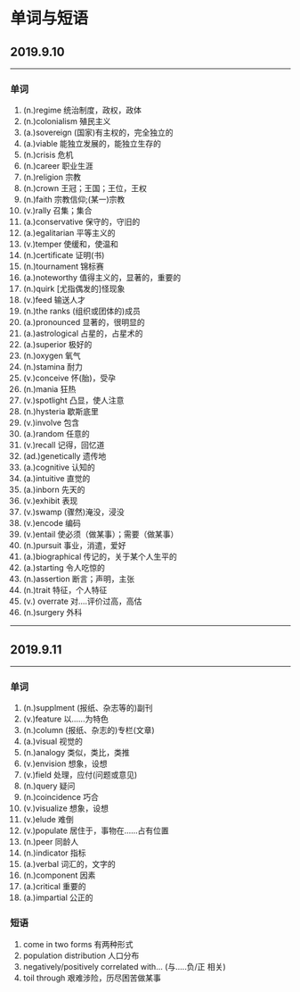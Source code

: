 
# 单词与短语

## 2019.9.10

<hr>

### 单词

1. (n.)regime  统治制度，政权，政体
2. (n.)colonialism  殖民主义
3. (a.)sovereign  (国家)有主权的，完全独立的 
4. (a.)viable  能独立发展的，能独立生存的
5. (n.)crisis  危机
6. (n.)career  职业生涯
7. (n.)religion  宗教
8. (n.)crown  王冠；王国；王位，王权
9. (n.)faith  宗教信仰;(某一)宗教
10. (v.)rally  召集；集合
11. (a.)conservative  保守的，守旧的
12. (a.)egalitarian  平等主义的
13. (v.)temper  使缓和，使温和
14. (n.)certificate  证明(书)
15. (n.)tournament  锦标赛
16. (a.)noteworthy  值得主义的，显著的，重要的
17. (n.)quirk  [尤指偶发的]怪现象
18. (v.)feed  输送人才
19. (n.)the ranks (组织或团体的)成员
20. (a.)pronounced  显著的，很明显的
21. (a.)astrological  占星的，占星术的
22. (a.)superior  极好的
23. (n.)oxygen  氧气
24. (n.)stamina  耐力
25. (v.)conceive  怀(胎)，受孕
26. (n.)mania  狂热
27. (v.)spotlight  凸显，使人注意
28. (n.)hysteria  歇斯底里
29. (v.)involve  包含
30. (a.)random  任意的
31. (v.)recall  记得，回忆道
32. (ad.)genetically  遗传地
33. (a.)cognitive  认知的
34. (a.)intuitive  直觉的
35. (a.)inborn  先天的
36. (v.)exhibit  表现
37. (v.)swamp  (骤然)淹没，浸没
38. (v.)encode  编码
39. (v.)entail  使必须（做某事）；需要（做某事）
40. (n.)pursuit  事业，消遣，爱好
41. (a.)biographical  传记的，关于某个人生平的
42. (a.)starting  令人吃惊的
43. (n.)assertion  断言；声明，主张
44. (n.)trait   特征，个人特征
45. (v.) overrate  对....评价过高，高估
46. (n.)surgery  外科

<hr>

## 2019.9.11

<hr>

### 单词

1. (n.)supplment  (报纸、杂志等的)副刊
2. (v.)feature  以......为特色
3. (n.)column  (报纸、杂志的)专栏(文章)
4. (a.)visual  视觉的
5. (n.)analogy  类似，类比，类推
6. (v.)envision  想象，设想
7. (v.)field  处理，应付(问题或意见)
8. (n.)query  疑问
9. (n.)coincidence  巧合
10. (v.)visualize  想象，设想
11. (v.)elude  难倒
12. (v.)populate  居住于，事物在......占有位置
13. (n.)peer  同龄人
14. (n.)indicator  指标
15. (a.)verbal  词汇的，文字的
16. (n.)component  因素
17. (a.)critical  重要的
18. (a.)impartial  公正的



###  短语

1. come in two forms  有两种形式
2. population distribution  人口分布
3. negatively/positively correlated with... (与.....负/正 相关)
4. toil through 艰难涉险，历尽困苦做某事